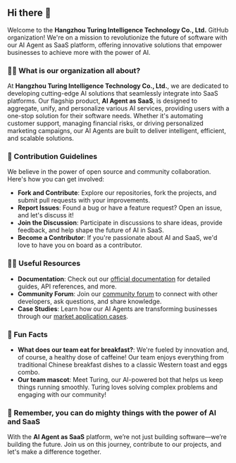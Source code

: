 
## Hi there 👋

Welcome to the **Hangzhou Turing Intelligence Technology Co., Ltd.** GitHub organization! We're on a mission to revolutionize the future of software with our AI Agent as SaaS platform, offering innovative solutions that empower businesses to achieve more with the power of AI.

### 🙋‍♀️ What is our organization all about?

At **Hangzhou Turing Intelligence Technology Co., Ltd.**, we are dedicated to developing cutting-edge AI solutions that seamlessly integrate into SaaS platforms. Our flagship product, **AI Agent as SaaS**, is designed to aggregate, unify, and personalize various AI services, providing users with a one-stop solution for their software needs. Whether it's automating customer support, managing financial risks, or driving personalized marketing campaigns, our AI Agents are built to deliver intelligent, efficient, and scalable solutions.

### 🌈 Contribution Guidelines

We believe in the power of open source and community collaboration. Here's how you can get involved:

- **Fork and Contribute**: Explore our repositories, fork the projects, and submit pull requests with your improvements.
- **Report Issues**: Found a bug or have a feature request? Open an issue, and let's discuss it!
- **Join the Discussion**: Participate in discussions to share ideas, provide feedback, and help shape the future of AI in SaaS.
- **Become a Contributor**: If you're passionate about AI and SaaS, we'd love to have you on board as a contributor.

### 👩‍💻 Useful Resources

- **Documentation**: Check out our [official documentation](#) for detailed guides, API references, and more.
- **Community Forum**: Join our [community forum](#) to connect with other developers, ask questions, and share knowledge.
- **Case Studies**: Learn how our AI Agents are transforming businesses through our [market application cases](#).

### 🍿 Fun Facts

- **What does our team eat for breakfast?**: We're fueled by innovation and, of course, a healthy dose of caffeine! Our team enjoys everything from traditional Chinese breakfast dishes to a classic Western toast and eggs combo.
- **Our team mascot**: Meet Turing, our AI-powered bot that helps us keep things running smoothly. Turing loves solving complex problems and engaging with our community!

### 🧙 Remember, you can do mighty things with the power of AI and SaaS

With the **AI Agent as SaaS** platform, we’re not just building software—we’re building the future. Join us on this journey, contribute to our projects, and let's make a difference together.
